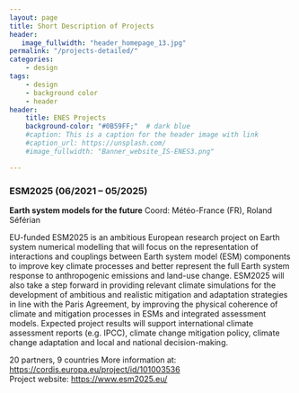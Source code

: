 ```yaml
---
layout: page
title: Short Description of Projects
header:
   image_fullwidth: "header_homepage_13.jpg"
permalink: "/projects-detailed/"
categories:
    - design
tags:
    - design
    - background color
    - header
header:
    title: ENES Projects
    background-color: "#0B59FF;"  # dark blue
    #caption: This is a caption for the header image with link
    #caption_url: https://unsplash.com/
    #image_fullwidth: "Banner_website_IS-ENES3.png"

---
```


### <a name="esm2025"></a>ESM2025 (06/2021 – 05/2025)

**Earth system models for the future**
Coord: Météo-France (FR), Roland Séférian

EU-funded ESM2025 is an ambitious European research project on Earth system numerical modelling that will focus on the representation of interactions and couplings between Earth system model (ESM) components to improve key climate processes and better represent the full Earth system response to anthropogenic emissions and land-use change. ESM2025 will also take a step forward in providing relevant climate simulations for the development of ambitious and realistic mitigation and adaptation strategies in line with the Paris Agreement, by improving the physical coherence of climate and mitigation processes in ESMs and integrated assessment models. Expected project results will support international climate assessment reports (e.g. IPCC), climate change mitigation policy, climate change adaptation and local and national decision-making.

20 partners, 9 countries
More information at: <https://cordis.europa.eu/project/id/101003536>  
Project website: <https://www.esm2025.eu/>

